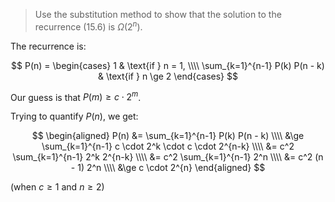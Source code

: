 > Use the substitution method to show that the solution to the recurrence (15.6)
> is $\Omega(2^n)$.

The recurrence is:

$$
  P(n) =
  \begin{cases}
    1 & \text{if } n = 1, \\\\
    \sum_{k=1}^{n-1} P(k) P(n - k) & \text{if } n \ge 2
  \end{cases}
$$

Our guess is that $P(m) \ge c \cdot 2^m$.

Trying to quantify $P(n)$, we get:

$$
  \begin{aligned}
      P(n) &= \sum_{k=1}^{n-1} P(k) P(n - k) \\\\
           &\ge \sum_{k=1}^{n-1} c \cdot 2^k \cdot c \cdot 2^{n-k} \\\\
           &= c^2 \sum_{k=1}^{n-1} 2^k 2^{n-k} \\\\
           &= c^2 \sum_{k=1}^{n-1} 2^n \\\\
           &= c^2 (n - 1) 2^n \\\\
           &\ge c \cdot 2^{n}
  \end{aligned}
$$

(when $c \ge 1$ and $n \ge 2$)
